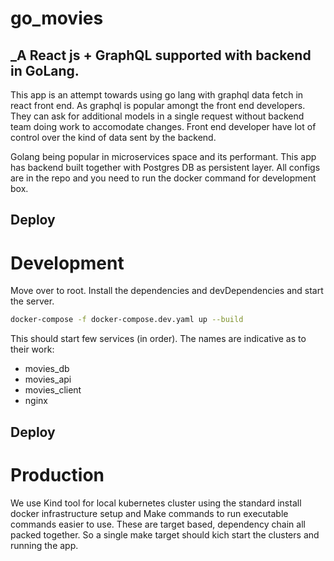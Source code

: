 # go_movies
## _A React js + GraphQL supported with backend in GoLang.

This app is an attempt towards using go lang with graphql data fetch in react front end. As graphql is popular amongt the front end developers. They can ask for additional models in a single request without backend team doing work to accomodate changes. Front end developer have lot of control over the kind of data sent by the backend.

Golang being popular in microservices space and its performant. This app has backend built together with Postgres DB as persistent layer. All configs are in the repo and you need to run the docker command for development box.

## Deploy 
#   Development

Move over to root. Install the dependencies and devDependencies and start the server.
```sh
docker-compose -f docker-compose.dev.yaml up --build
```

This should start few services (in order). The names are indicative as to their work:
- movies_db
- movies_api
- movies_client
- nginx

## Deploy 
#   Production

We use Kind tool for local kubernetes cluster using the standard install docker infrastructure setup and Make commands to run executable commands easier to use. These are target based, dependency chain all packed together. So a single make target should kich start the clusters and running the app.
